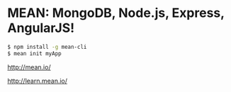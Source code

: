 # MEAN: MongoDB, Node.js, Express, AngularJS!

```sh
$ npm install -g mean-cli
$ mean init myApp
``` 

http://mean.io/

http://learn.mean.io/











